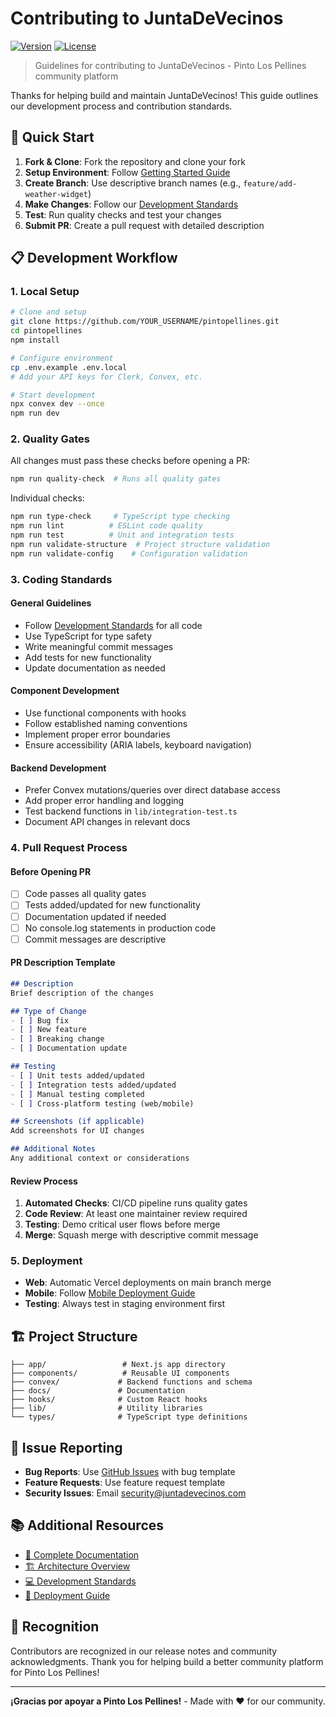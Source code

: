 # Contributing to JuntaDeVecinos

[![Version](https://img.shields.io/badge/version-1.0.0-blue.svg)](https://github.com/pintopellines/pintopellines)
[![License](https://img.shields.io/badge/license-MIT-green.svg)](LICENSE)

> Guidelines for contributing to JuntaDeVecinos - Pinto Los Pellines community platform

Thanks for helping build and maintain JuntaDeVecinos! This guide outlines our development process and contribution standards.

## 🚀 Quick Start

1. **Fork & Clone**: Fork the repository and clone your fork
2. **Setup Environment**: Follow [Getting Started Guide](docs/getting-started/README.md)
3. **Create Branch**: Use descriptive branch names (e.g., `feature/add-weather-widget`)
4. **Make Changes**: Follow our [Development Standards](docs/development/README.md)
5. **Test**: Run quality checks and test your changes
6. **Submit PR**: Create a pull request with detailed description

## 📋 Development Workflow

### 1. Local Setup
```bash
# Clone and setup
git clone https://github.com/YOUR_USERNAME/pintopellines.git
cd pintopellines
npm install

# Configure environment
cp .env.example .env.local
# Add your API keys for Clerk, Convex, etc.

# Start development
npx convex dev --once
npm run dev
```

### 2. Quality Gates
All changes must pass these checks before opening a PR:

```bash
npm run quality-check  # Runs all quality gates
```

Individual checks:
```bash
npm run type-check     # TypeScript type checking
npm run lint          # ESLint code quality
npm run test          # Unit and integration tests
npm run validate-structure  # Project structure validation
npm run validate-config    # Configuration validation
```

### 3. Coding Standards

#### General Guidelines
- Follow [Development Standards](docs/development/README.md) for all code
- Use TypeScript for type safety
- Write meaningful commit messages
- Add tests for new functionality
- Update documentation as needed

#### Component Development
- Use functional components with hooks
- Follow established naming conventions
- Implement proper error boundaries
- Ensure accessibility (ARIA labels, keyboard navigation)

#### Backend Development
- Prefer Convex mutations/queries over direct database access
- Add proper error handling and logging
- Test backend functions in `lib/integration-test.ts`
- Document API changes in relevant docs

### 4. Pull Request Process

#### Before Opening PR
- [ ] Code passes all quality gates
- [ ] Tests added/updated for new functionality
- [ ] Documentation updated if needed
- [ ] No console.log statements in production code
- [ ] Commit messages are descriptive

#### PR Description Template
```markdown
## Description
Brief description of the changes

## Type of Change
- [ ] Bug fix
- [ ] New feature
- [ ] Breaking change
- [ ] Documentation update

## Testing
- [ ] Unit tests added/updated
- [ ] Integration tests added/updated
- [ ] Manual testing completed
- [ ] Cross-platform testing (web/mobile)

## Screenshots (if applicable)
Add screenshots for UI changes

## Additional Notes
Any additional context or considerations
```

#### Review Process
1. **Automated Checks**: CI/CD pipeline runs quality gates
2. **Code Review**: At least one maintainer review required
3. **Testing**: Demo critical user flows before merge
4. **Merge**: Squash merge with descriptive commit message

### 5. Deployment
- **Web**: Automatic Vercel deployments on main branch merge
- **Mobile**: Follow [Mobile Deployment Guide](docs/deployment/mobile-deployment.md)
- **Testing**: Always test in staging environment first

## 🏗️ Project Structure

```
├── app/                 # Next.js app directory
├── components/          # Reusable UI components
├── convex/             # Backend functions and schema
├── docs/               # Documentation
├── hooks/              # Custom React hooks
├── lib/                # Utility libraries
└── types/              # TypeScript type definitions
```

## 🐛 Issue Reporting

- **Bug Reports**: Use [GitHub Issues](https://github.com/pintopellines/pintopellines/issues) with bug template
- **Feature Requests**: Use feature request template
- **Security Issues**: Email [security@juntadevecinos.com](mailto:security@juntadevecinos.com)

## 📚 Additional Resources

- [📖 Complete Documentation](docs/README.md)
- [🏗️ Architecture Overview](docs/architecture/README.md)
- [💻 Development Standards](docs/development/README.md)
- [🚀 Deployment Guide](docs/deployment/README.md)

## 🙏 Recognition

Contributors are recognized in our release notes and community acknowledgments. Thank you for helping build a better community platform for Pinto Los Pellines!

---

**¡Gracias por apoyar a Pinto Los Pellines!** - Made with ❤️ for our community.
